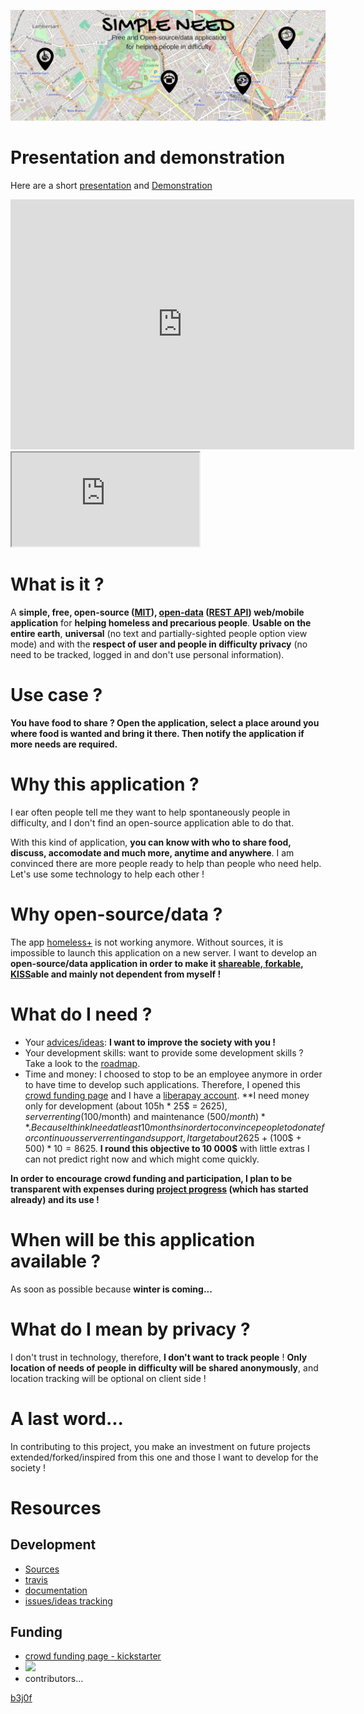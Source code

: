 [![](https://github.com/b3j0f/simpleneed/raw/master/static/images/banner.png)](https://b3j0f.github.io/simpleneed/)

# Presentation and demonstration

Here are a short [presentation](https://prezi.com/embed/tpwlvyeo_ifc/?bgcolor=ffffff&lock_to_path=1) and [Demonstration](http://simpleneed.net:8100)

<iframe id="iframe_container" frameborder="0" webkitallowfullscreen="" mozallowfullscreen="" allowfullscreen="" width="550" height="400" src="https://prezi.com/embed/tpwlvyeo_ifc/?bgcolor=ffffff&amp;lock_to_path=1&amp;autoplay=0&amp;autohide_ctrls=0&amp;landing_data=bHVZZmNaNDBIWnNjdEVENDRhZDFNZGNIUE43MHdLNWpsdFJLb2ZHanI0ejFkVzR4MnZvdHVidTlSWEVxaVdlUVFnPT0&amp;landing_sign=oBYVmxxdV9LyeKc6TaoqKBOlQPs1KKfxltrpTSXwULM"></iframe>

<iframe id="demo_container" src="http://simpleneed.net:8100"></iframe>

# What is it ?
A **simple, free, open-source ([MIT](https://en.wikipedia.org/wiki/MIT_License)), [open-data](https://en.wikipedia.org/wiki/Open_data) ([REST API](https://en.wikipedia.org/wiki/Representational_state_transfer)) web/mobile application** for **helping homeless and precarious people**. **Usable on the entire earth**, **universal** (no text and partially-sighted people option view mode) and with the **respect of user and people in difficulty privacy** (no need to be tracked, logged in and don't use personal information).

# Use case ?
**You have food to share ? Open the application, select a place around you where food is wanted and bring it there. Then notify the application if more needs are required.**

# Why this application ?
I ear often people tell me they want to help spontaneously people in difficulty, and I don't find an open-source application able to do that.

With this kind of application, **you can know with who to share food, discuss, accomodate and much more, anytime and anywhere**. I am convinced there are more people ready to help than people who need help. Let's use some technology to help each other !

# Why open-source/data ?
The app [homeless+](http://homeless.com) is not working anymore. Without sources, it is impossible to launch this application on a new server. I want to develop an **open-source/data application in order to make it [shareable, forkable](https://github.com/b3j0f/simpleneed/), [KISS](https://en.wikipedia.org/wiki/KISS_principle)able and mainly not dependent from myself !**

# What do I need ?
- Your [advices/ideas](https://github.com/b3j0f/simpleneed/issues): **I want to improve the society with you !**
- Your development skills: want to provide some development skills ? Take a look to the [roadmap](https://github.com/b3j0f/simpleneed/projects/1).
- Time and money: I choosed to stop to be an employee anymore in order to have time to develop such applications. Therefore, I opened this [crowd funding page](https://www.kickstarter.com/projects/b3j0f/simple-need/) and I have a [liberapay account](https://liberapay.com/b3j0f/donate). **I need money only for development (about 105h * 25$ = 2625$), server renting (100$/month) and maintenance (500$/month)**. Because I think I need at least 10 months in order to convince people to donate for continuous server renting and support, I target about 2625$ + (100$ + 500$) * 10 = 8625$. **I round this objective to 10 000$** with little extras I can not predict right now and which might come quickly.

**In order to encourage crowd funding and participation, I plan to be transparent with expenses during [project progress](https://b3j0f.github.io/simpleneed/) (which has started already) and its use !**

# When will be this application available ?
As soon as possible because **winter is coming...**

# What do I mean by privacy ?
I don't trust in technology, therefore, **I don't want to track people** ! **Only location of needs of people in difficulty will be shared anonymously**, and location tracking will be optional on client side !

# A last word...
In contributing to this project, you make an investment on future projects extended/forked/inspired from this one and those I want to develop for the society !

# Resources

## Development

- [Sources](https://github.com/b3j0f/simpleneed)
- [travis](https://travis.com/b3j0f/simpleneed)
- [documentation](https://readthedocs.com/b3j0f/simpleneed)
- [issues/ideas tracking](https://github.com/b3j0f/simpleneed/issues)

## Funding

- [crowd funding page - kickstarter](https://www.kickstarter.com/projects/b3j0f/simple-need/)
- [![](https://liberapay.com/assets/widgets/donate.svg)](https://liberapay.com/b3j0f/donate)
- contributors...

[b3j0f](https://github.com/b3j0f)
